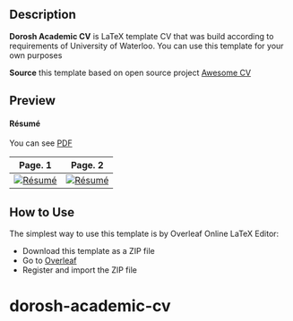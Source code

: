 ## Description

**Dorosh Academic CV** is LaTeX template CV that was build according to requirements of University of Waterloo. You can use this template for your own purposes

**Source** this template based on open source project [Awesome CV](https://github.com/posquit0/Awesome-CV)

## Preview

#### Résumé

You can see [PDF](https://raw.githubusercontent.com/sQverful/dorosh-academic-cv/main/.github/assets/Dorosh_Academic_CV.pdf)

| Page. 1 | Page. 2 |
|:---:|:---:|
| [![Résumé](https://raw.githubusercontent.com/sQverful/dorosh-academic-cv/main/.github/assets/Dorosh_Academic_CV-0.png)](https://raw.githubusercontent.com/sQverful/dorosh-academic-cv/main/.github/assets/Dorosh_Academic_CV.pdf)  | [![Résumé](https://raw.githubusercontent.com/sQverful/dorosh-academic-cv/main/.github/assets/Dorosh_Academic_CV-1.png)](https://raw.githubusercontent.com/sQverful/dorosh-academic-cv/main/.github/assets/Dorosh_Academic_CV.pdf) |


## How to Use

The simplest way to use this template is by Overleaf Online LaTeX Editor:
- Download this template as a ZIP file
- Go to [Overleaf](https://www.overleaf.com/)
- Register and import the ZIP file

# dorosh-academic-cv
